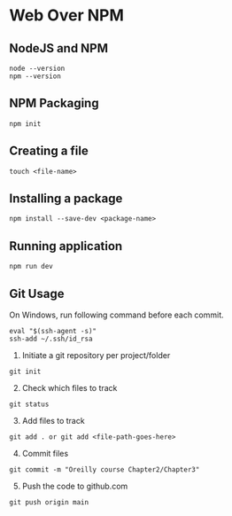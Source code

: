 # Web Over NPM

## NodeJS and NPM

```
node --version
npm --version
```

## NPM Packaging

```
npm init
```


## Creating a file
```
touch <file-name>
```

## Installing a package
```
npm install --save-dev <package-name>
```

## Running application
```
npm run dev
```

## Git Usage

On Windows, run following command before each commit.

```
eval "$(ssh-agent -s)"
ssh-add ~/.ssh/id_rsa
```

1. Initiate a git repository per project/folder
```
git init
```

2. Check which files to track
```
git status
```

3. Add files to track
```
git add . or git add <file-path-goes-here>
```

4. Commit files
```
git commit -m "Oreilly course Chapter2/Chapter3" 
```

5. Push the code to github.com
```
git push origin main
```
